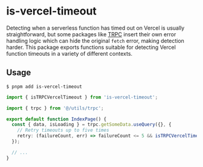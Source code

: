 # is-vercel-timeout

Detecting when a serverless function has timed out on Vercel is usually straightforward, but some packages like [TRPC](https://trpc.io) insert their own error handling logic which can hide the original `fetch` error, making detection harder. This package exports functions suitable for detecting Vercel function timeouts in a variety of different contexts.

## Usage

```
$ pnpm add is-vercel-timeout
```

```ts
import { isTRPCVercelTimeout } from 'is-vercel-timeout';

import { trpc } from '@/utils/trpc';

export default function IndexPage() {
  const { data, isLoading } = trpc.getSomeData.useQuery({}, {
    // Retry timeouts up to five times
    retry: (failureCount, err) => failureCount <= 5 && isTRPCVercelTimeout(err),
  });

  // ...
}
```
